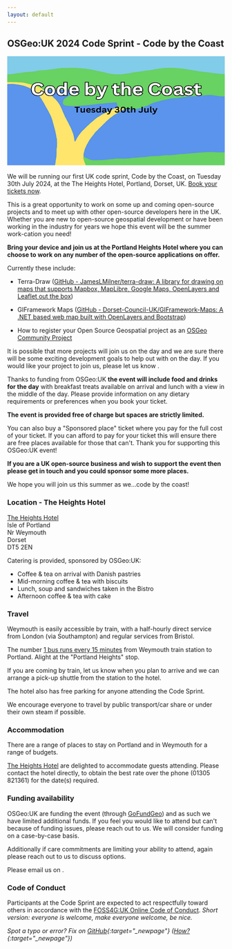 ```yaml
---
layout: default
---
```


## OSGeo:UK 2024 Code Sprint - Code by the Coast

![](images/code-by-the-coast.jpg)

We will be running our first UK code sprint, Code by the Coast, on Tuesday 30th July 2024, at the The Heights Hotel, Portland, Dorset, UK. [Book your tickets now](https://www.eventbrite.co.uk/e/osgeouk-2024-code-sprint-tickets-870353269057). 

This is a great opportunity to work on some up and coming open-source projects and to meet up with other open-source developers here in the UK. Whether you are new to open-source geospatial development or have been working in the industry for years we hope this event will be the summer work-cation you need!

**Bring your device and join us at the Portland Heights Hotel where you can choose to work on any number of the open-source applications on offer.**

Currently these include:

- Terra-Draw ([GitHub - JamesLMilner/terra-draw: A library for drawing on maps that supports Mapbox, MapLibre, Google Maps, OpenLayers and Leaflet out the box](https://github.com/JamesLMilner/terra-draw))

- GIFramework Maps ([GitHub - Dorset-Council-UK/GIFramework-Maps: A .NET based web map built with OpenLayers and Bootstrap](https://github.com/Dorset-Council-UK/GIFramework-Maps)) 

- How to register your Open Source Geospatial project as an [OSGeo Community Project](https://wiki.osgeo.org/wiki/OSGeo_Community_Projects)

It is possible that more projects will join us on the day and we are sure there will be some exciting development goals to help out with on the day. If you would like your project to join us, please let us know <span class="osgeoemail"></span>. 

Thanks to funding from OSGeo:UK **the event will include food and drinks for the day** with breakfast treats available on arrival and lunch with a view in the middle of the day. Please provide information on any dietary requirements or preferences when you book your ticket. 

**The event is provided free of charge but spaces are strictly limited.**

You can also buy a "Sponsored place" ticket where you pay for the full cost of your ticket. If you can afford to pay for your ticket this will ensure there are free places available for those that can't. Thank you for supporting this OSGeo:UK event!

**If you are a UK open-source business and wish to support the event then please get in touch and you could sponsor some more places.**

We hope you will join us this summer as we...code by the coast!

### Location - The Heights Hotel

[The Heights Hotel](https://www.openstreetmap.org/#map=18/50.55533/-2.44230)<br>
Isle of Portland<br>
Nr Weymouth<br>
Dorset<br>
DT5 2EN<br>

Catering is provided, sponsored by OSGeo:UK:

- Coffee & tea on arrival with Danish pastries
- Mid-morning coffee & tea with biscuits
- Lunch, soup and sandwiches taken in the Bistro
- Afternoon coffee & tea with cake

### Travel

Weymouth is easily accessible by train, with a half-hourly direct service from London (via Southampton) and regular services from Bristol. 

The number [1 bus runs every 15 minutes](https://www.firstbus.co.uk/wessex-dorset-south-somerset/plan-journey/timetables?service=1&day=mf) from Weymouth train station to Portland. Alight at the "Portland Heights" stop. 

If you are coming by train, let us know when you plan to arrive and we can arrange a pick-up shuttle from the station to the hotel. 

The hotel also has free parking for anyone attending the Code Sprint. 

We encourage everyone to travel by public transport/car share or under their own steam if possible.

### Accommodation

There are a range of places to stay on Portland and in Weymouth for a range of budgets. 

[The Heights Hotel](https://heightshotel.com/) are delighted to accommodate guests attending. Please contact the hotel directly, to obtain the best rate over the phone (01305 821361) for the date(s) required. 

### Funding availability

OSGeo:UK are funding the event (through [GoFundGeo](gofundgeo.html)) and as such we have limited additional funds. If you feel you would like to attend but can't because of funding issues, please reach out to us. We will consider funding on a case-by-case basis. 

Additionally if care commitments are limiting your ability to attend, again please reach out to us to discuss options. 

Please email us on <span class="osgeoemail"></span>. 

### Code of Conduct

Participants at the Code Sprint are expected to act respectfully toward others in accordance with the [FOSS4G:UK Online Code of Conduct](code-of-conduct). *Short version: everyone is welcome, make everyone welcome, be nice.* 

*Spot a typo or error? Fix on [GitHub](https://github.com/osgeouk/website/blob/gh-pages/code-sprint-2024.md){:target="_newpage"} ([How?](https://uk.osgeo.org/editing-on-github){:target="_newpage"})*

<!-- Jonny Huck Email Obfuscator -->
<!-- Simply add...  <span class="osgeoemail"></span>  ...wherever you would like the email link to appear -->
<script>
    let spans = document.getElementsByClassName('osgeoemail');
    for (let i = 0; i < spans.length; i++){
        spans[i].innerHTML = Tea.decrypt("TaP7QMCgFhScZikfQl5S2WfHPdfSh44LhvA4yCJITheD063TvlsEuDlGFtNkE+SCMIKiymkA/88=", "foss4g");
    }
</script>
